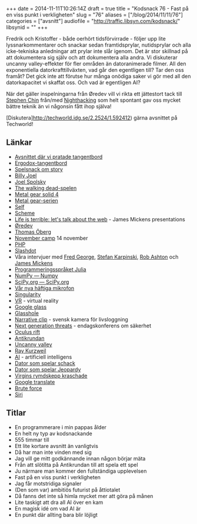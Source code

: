 +++
date = 2014-11-11T10:26:14Z
draft = true
title = "Kodsnack 76 - Fast på en viss punkt i verkligheten"
slug = "76"
aliases = ["/blog/2014/11/11/76"]
categories = ["avsnitt"]
audiofile = "http://traffic.libsyn.com/kodsnack/"
libsynid = ""
+++

Fredrik och Kristoffer - både oerhört tidsförvirrade -  följer upp lite lyssnarkommentarer och snackar sedan framtidsprylar, nutidsprylar och alla icke-tekniska anledningar att prylar inte slår igenom. Det är stor skillnad på att dokumentera sig själv och att dokumentera alla andra. Vi diskuterar uncanny valley-effekter för fler områden än datoranimerade filmer. All den exponentiella datorkrafttillväxten, vad går den egentligen till? Tar den oss framåt? Det gick inte att förutse hur många onödiga saker vi gör med all den datorkapacitet vi skaffat oss. Och vad är egentligen AI?

När det gäller inspelningarna från Øredev vill vi rikta ett jättestort tack till [Stephen Chin](https://www.twitter.com/steveonjava) från/med [Nighthacking](http://nighthacking.com) som helt spontant gav oss mycket bättre teknik än vi någonsin fått ihop själva!

[Diskutera]http://techworld.idg.se/2.2524/1.592412) gärna avsnittet på Techworld!

## Länkar ##
* [Avsnittet där vi pratade tangentbord](http://kodsnack.se/74/)
* [Ergodox-tangentbord](http://www.ergodox.org)
* [Spelsnack om story](http://kodsnack.se/72/)
* [Billy Joel](http://en.wikipedia.org/wiki/Billy_Joel)
* [Joel Spolsky](http://en.wikipedia.org/wiki/Joel_Spolsky)
* [The walking dead-spelen](http://en.wikipedia.org/wiki/The_Walking_Dead_%28video_game%29)
* [Metal gear solid 4](http://en.wikipedia.org/wiki/Metal_Gear_Solid_4:_Guns_of_the_Patriots)
* [Metal gear-serien](http://en.wikipedia.org/wiki/Metal_Gear)
* [Self](http://en.wikipedia.org/wiki/Self_%28programming_language%29)
* [Scheme](http://en.wikipedia.org/wiki/Scheme_%28programming_language%29)
* [Life is terrible: let's talk about the web](http://vimeo.com/111122950) - James Mickens presentations
* [Øredev](http://oredev.org/)
* [Thomas Öberg](http://sv.wikipedia.org/wiki/Thomas_%C3%96berg)
* [November camp](http://www.symfony.se/november-camp) 14 november
* [PHP](http://www.php.net)
* [Slashdot](http://www.slashdot.org)
* Våra intervjuer med [Fred George](http://nighthacking.com/kodsnack-interviewing-fred-george/), [Stefan Karpinski](http://nighthacking.com/kodsnack-interviewing-stefan-karpinski/), [Rob Ashton](http://nighthacking.com/kodsnack-interviewing-rob-ashton/) och [James Mickens](http://nighthacking.com/kodsnack-interviewing-james-mickens/)
* [Programmeringsspråket Julia](http://julialang.org)
* [NumPy — Numpy](http://www.numpy.org/)
* [SciPy.org — SciPy.org](http://www.scipy.org/)
* [Vår nya häftiga mikrofon](http://www.zoom.co.jp/products/h2n) 
* [Singularity](http://en.wikipedia.org/wiki/Technological_singularity)
* [VR](http://en.wikipedia.org/wiki/Virtual_reality) - virtual reality
* [Google glass](http://en.wikipedia.org/wiki/Google_Glass)
* [Glasshole](http://nypost.com/2014/07/14/is-google-glass-cool-or-just-plain-creepy/)
* [Narrative clip](http://getnarrative.com) - svensk kamera för livsloggning
* [Next generation threats](http://techworld.event.idg.se/event/ngt14/) - endagskonferens om säkerhet
* [Oculus rift](http://en.wikipedia.org/wiki/Oculus_Rift)
* [Antikrundan](http://sv.wikipedia.org/wiki/Antikrundan)
* [Uncanny valley](http://en.wikipedia.org/wiki/Uncanny_valley)
* [Ray Kurzweil](http://en.wikipedia.org/wiki/Ray_Kurzweil)
* [AI](http://en.wikipedia.org/wiki/Artificial_intelligence) - artificiell intelligens
* [Dator som spelar schack](http://en.wikipedia.org/wiki/Deep_Blue_%28chess_computer%29)
* [Dator som spelar Jeopardy](http://en.wikipedia.org/wiki/Watson_%28computer%29)
* [Virgins rymdskepp kraschade](http://en.wikipedia.org/wiki/VSS_Enterprise_crash)
* [Google translate](https://translate.google.com)
* [Brute force](http://en.wikipedia.org/wiki/Proof_by_exhaustion)
* [Siri](http://en.wikipedia.org/wiki/Siri)

## Titlar ##
* En programmerare i min pappas ålder
* En helt ny typ av kodsnackande
* 555 timmar till
* Ett lite kortare avsnitt än vanligtvis
* Då har man inte vinden med sig
* Jag vill ge mitt godkännande innan någon börjar mäta
* Från att slötitta på Antikrundan till att spela ett spel
* Ju närmare man kommer den fullständiga upplevelsen
* Fast på en viss punkt i verkligheten
* Jag får motstridiga signaler
* (Den som var) ambitiös futurist på åttiotalet
* Då fanns det inte så himla mycket mer att göra på månen 
* Lite taskigt att dra all AI över en kam
* En magisk idé om vad AI är
* En punkt där allting bara blir löjligt
